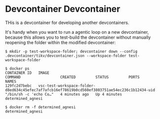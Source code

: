 # Devcontainer Devcontainer

THis is a devcontainer for developing another devcontainers.

It's handy when you want to run a agentic loop on a new devcontainer, because this allows you to test-build the devcontainer without manually reopening the folder within the modified devcontainer:

```
$ mkdir -p test-workspace-folder; devcontainer down --config .devcontainer/tikv/devcontainer.json --workspace-folder test-workspace-folder
```

```
$ docker ps
CONTAINER ID   IMAGE                                                                                            COMMAND                  CREATED         STATUS         PORTS     NAMES
129fc2d7bebc   vsc-test-workspace-folder-d8ed634c45efec7af7afcb16ef78619b0cd560ef3803751ae54ec236c1b12434-uid   "/bin/sh -c 'echo Co…"   4 minutes ago   Up 4 minutes             determined_agnesi
```

```
$ docker rm -f determined_agnesi
determined_agnesi
```
